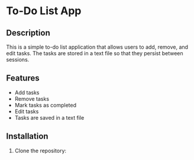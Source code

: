 # To-Do List App

## Description
This is a simple to-do list application that allows users to add, remove, and edit tasks. The tasks are stored in a text file so that they persist between sessions.

## Features
- Add tasks
- Remove tasks
- Mark tasks as completed
- Edit tasks
- Tasks are saved in a text file

## Installation
1. Clone the repository:
